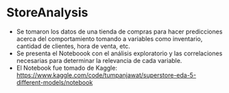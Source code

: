 # StoreAnalysis
- Se tomaron los datos de una tienda de compras para hacer predicciones acerca del comportamiento tomando a variables como inventario, cantidad de clientes, hora de venta, etc.
- Se presenta el Noteboook con el análisis exploratorio y las correlaciones necesarias para determinar la relevancia de cada variable.
- El Notebook fue tomado de Kaggle: https://www.kaggle.com/code/tumpanjawat/superstore-eda-5-different-models/notebook
